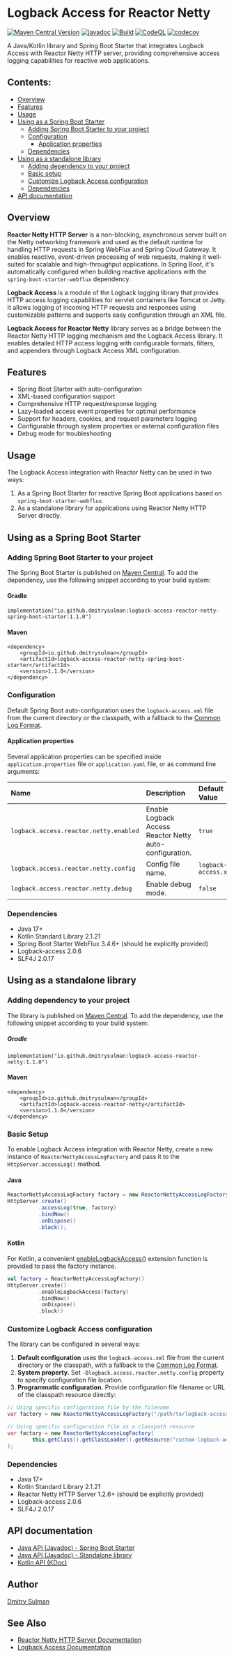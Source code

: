 # Logback Access for Reactor Netty
[![Maven Central Version](https://img.shields.io/maven-central/v/io.github.dmitrysulman/logback-access-reactor-netty)](https://central.sonatype.com/artifact/io.github.dmitrysulman/logback-access-reactor-netty)
[![javadoc](https://javadoc.io/badge2/io.github.dmitrysulman/logback-access-reactor-netty/javadoc.svg)](https://javadoc.io/doc/io.github.dmitrysulman/logback-access-reactor-netty)
[![Build](https://github.com/dmitrysulman/logback-access-reactor-netty/actions/workflows/build.yml/badge.svg)](https://github.com/dmitrysulman/logback-access-reactor-netty/actions/workflows/build.yml)
[![CodeQL](https://github.com/dmitrysulman/logback-access-reactor-netty/actions/workflows/codeql.yml/badge.svg)](https://github.com/dmitrysulman/logback-access-reactor-netty/actions/workflows/codeql.yml)
[![codecov](https://codecov.io/gh/dmitrysulman/logback-access-reactor-netty/graph/badge.svg?token=LOEJQ7K8Z7)](https://codecov.io/gh/dmitrysulman/logback-access-reactor-netty)

A Java/Kotlin library and Spring Boot Starter that integrates Logback Access with Reactor Netty HTTP server, providing comprehensive access logging capabilities for reactive web applications.

## Contents:

- [Overview](#overview)
- [Features](#features)
- [Usage](#usage)
- [Using as a Spring Boot Starter](#using-as-a-spring-boot-starter)
  - [Adding Spring Boot Starter to your project](#adding-spring-boot-starter-to-your-project)
  - [Configuration](#configuration)
    - [Application properties](#application-properties)
  - [Dependencies](#dependencies)
- [Using as a standalone library](#using-as-a-standalone-library)
  - [Adding dependency to your project](#adding-dependency-to-your-project)
  - [Basic setup](#basic-setup)
  - [Customize Logback Access configuration](#customize-logback-access-configuration)
  - [Dependencies](#dependencies-1)
- [API documentation](#api-documentation)

## Overview

**Reactor Netty HTTP Server** is a non-blocking, asynchronous server built on the Netty networking framework and used as the default runtime for handling HTTP requests in Spring WebFlux and Spring Cloud Gateway. It enables reactive, event-driven processing of web requests, making it well-suited for scalable and high-throughput applications. In Spring Boot, it's automatically configured when building reactive applications with the `spring-boot-starter-webflux` dependency.

**Logback Access** is a module of the Logback logging library that provides HTTP access logging capabilities for servlet containers like Tomcat or Jetty. It allows logging of incoming HTTP requests and responses using customizable patterns and supports easy configuration through an XML file.

**Logback Access for Reactor Netty** library serves as a bridge between the Reactor Netty HTTP logging mechanism and the Logback Access library. It enables detailed HTTP access logging with configurable formats, filters, and appenders through Logback Access XML configuration.

## Features

- Spring Boot Starter with auto-configuration
- XML-based configuration support
- Comprehensive HTTP request/response logging
- Lazy-loaded access event properties for optimal performance
- Support for headers, cookies, and request parameters logging
- Configurable through system properties or external configuration files
- Debug mode for troubleshooting

## Usage

The Logback Access integration with Reactor Netty can be used in two ways:

1. As a Spring Boot Starter for reactive Spring Boot applications based on `spring-boot-starter-webflux`.
2. As a standalone library for applications using Reactor Netty HTTP Server directly.

## Using as a Spring Boot Starter

### Adding Spring Boot Starter to your project

The Spring Boot Starter is published on [Maven Central](https://central.sonatype.com/artifact/io.github.dmitrysulman/logback-access-reactor-netty-spring-boot-starter). To add the dependency, use the following snippet according to your build system:

#### Gradle

```
implementation("io.github.dmitrysulman:logback-access-reactor-netty-spring-boot-starter:1.1.0")
```

#### Maven
```
<dependency>
    <groupId>io.github.dmitrysulman</groupId>
    <artifactId>logback-access-reactor-netty-spring-boot-starter</artifactId>
    <version>1.1.0</version>
</dependency>
```

### Configuration

Default Spring Boot auto-configuration uses the `logback-access.xml` file from the current directory or the classpath, with a fallback to the [Common Log Format](https://en.wikipedia.org/wiki/Common_Log_Format).

#### Application properties

Several application properties can be specified inside `application.properties` file or `application.yaml` file, or as command line arguments:

| Name                                   | Description                                             | Default Value        |
|:---------------------------------------|:--------------------------------------------------------|:---------------------|
| `logback.access.reactor.netty.enabled` | Enable Logback Access Reactor Netty auto-configuration. | `true`               |
| `logback.access.reactor.netty.config`  | Config file name.                                       | `logback-access.xml` |
| `logback.access.reactor.netty.debug`   | Enable debug mode.                                      | `false`              |

### Dependencies

- Java 17+
- Kotlin Standard Library 2.1.21
- Spring Boot Starter WebFlux 3.4.6+ (should be explicitly provided)
- Logback-access 2.0.6
- SLF4J 2.0.17

## Using as a standalone library

### Adding dependency to your project

The library is published on [Maven Central](https://central.sonatype.com/artifact/io.github.dmitrysulman/logback-access-reactor-netty). To add the dependency, use the following snippet according to your build system: 

##### Gradle

```
implementation("io.github.dmitrysulman:logback-access-reactor-netty:1.1.0")
```

#### Maven

```
<dependency>
    <groupId>io.github.dmitrysulman</groupId>
    <artifactId>logback-access-reactor-netty</artifactId>
    <version>1.1.0</version>
</dependency>
```

### Basic Setup

To enable Logback Access integration with Reactor Netty, create a new instance of `ReactorNettyAccessLogFactory` and pass it to the `HttpServer.accessLog()` method. 

#### Java

```java
ReactorNettyAccessLogFactory factory = new ReactorNettyAccessLogFactory();
HttpServer.create()
          .accessLog(true, factory)
          .bindNow()
          .onDispose()
          .block();
```

#### Kotlin

For Kotlin, a convenient [enableLogbackAccess()](https://dmitrysulman.github.io/logback-access-reactor-netty/logback-access-reactor-netty/io.github.dmitrysulman.logback.access.reactor.netty/enable-logback-access.html) extension function is provided to pass the factory instance.

```kotlin
val factory = ReactorNettyAccessLogFactory()
HttpServer.create()
          .enableLogbackAccess(factory)
          .bindNow()
          .onDispose()
          .block()
```

### Customize Logback Access configuration

The library can be configured in several ways:

1. **Default configuration** uses the `logback-access.xml` file from the current directory or the classpath, with a fallback to the [Common Log Format](https://en.wikipedia.org/wiki/Common_Log_Format).
2. **System property.** Set `-Dlogback.access.reactor.netty.config` property to specify configuration file location.
3. **Programmatic configuration.** Provide configuration file filename or URL of the classpath resource directly:

```java
// Using specific configuration file by the filename
var factory = new ReactorNettyAccessLogFactory("/path/to/logback-access.xml");

// Using specific configuration file as a classpath resource
var factory = new ReactorNettyAccessLogFactory(
        this.getClass().getClassLoader().getResource("custom-logback-access.xml")
);
```

### Dependencies

- Java 17+
- Kotlin Standard Library 2.1.21
- Reactor Netty HTTP Server 1.2.6+ (should be explicitly provided)
- Logback-access 2.0.6
- SLF4J 2.0.17

## API documentation

- [Java API (Javadoc) - Spring Boot Starter](https://javadoc.io/doc/io.github.dmitrysulman/logback-access-reactor-netty-spring-boot-starter/latest/index.html)
- [Java API (Javadoc) - Standalone library](https://javadoc.io/doc/io.github.dmitrysulman/logback-access-reactor-netty/latest/index.html)
- [Kotlin API (KDoc)](https://dmitrysulman.github.io/logback-access-reactor-netty/)

## Author

[Dmitry Sulman](https://www.linkedin.com/in/dmitrysulman/)

## See Also

- [Reactor Netty HTTP Server Documentation](https://projectreactor.io/docs/netty/release/reference/http-server.html)
- [Logback Access Documentation](https://logback.qos.ch/access.html)